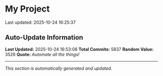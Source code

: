 # My Project


Last updated: 2025-10-24 16:25:37




















































































































































































































































































































































































































































































































































































































































































































































































































































































































































































































































































































































































































































































































































































































































































































































































































































































































































































































































































































































































































































































































































































































































































































































































































































































































































































































































































































































































































































































































































































































































































































































































































































































































































































































































































































































































































































































































































































































































































































































































































































































































































































































































































































































































































































































































































































































































































































































































































































































































































































































































































































































































































































































































































































































































































































































































































































































































































































































































































































































































































































































































































































































































































































































































































































































## Auto-Update Information

**Last Updated:** 2025-10-24 16:53:08
**Total Commits:** 5837
**Random Value:** 3526
**Quote:** _Automate all the things!_

---
_This section is automatically generated and updated._